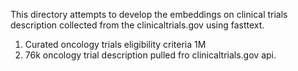 This directory attempts to develop the embeddings on clinical trials description collected from the clinicaltrials.gov using fasttext.
1. Curated oncology trials eligibility criteria 1M
2. 76k oncology trial description pulled fro clinicaltrials.gov api.
